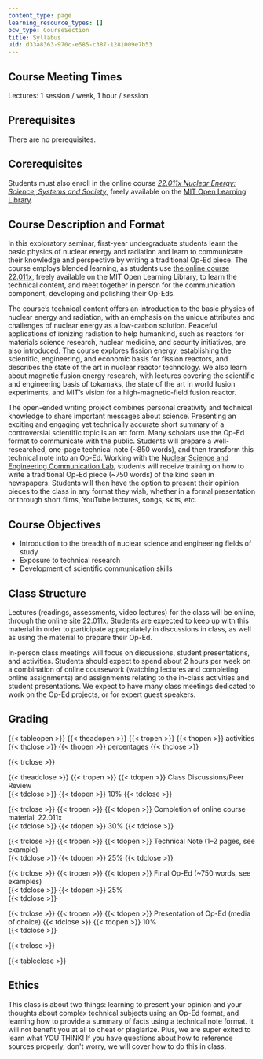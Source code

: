 ```yaml
---
content_type: page
learning_resource_types: []
ocw_type: CourseSection
title: Syllabus
uid: d33a8363-970c-e585-c387-1281009e7b53
---
```


Course Meeting Times
--------------------

Lectures: 1 session / week, 1 hour / session

Prerequisites
-------------

There are no prerequisites.

Corerequisites
--------------

Students must also enroll in the online course _[22.011x Nuclear Energy: Science, Systems and Society](http://openlearninglibrary.mit.edu/courses/course-v1:MITx+22.011x+3T2018/about)_, freely available on the [MIT Open Learning Library](https://openlearning.mit.edu/courses-programs/open-learning-library).

Course Description and Format
-----------------------------

In this exploratory seminar, first-year undergraduate students learn the basic physics of nuclear energy and radiation and learn to communicate their knowledge and perspective by writing a traditional Op-Ed piece. The course employs blended learning, as students use [the online course 22.011x](http://openlearninglibrary.mit.edu/courses/course-v1:MITx+22.011x+3T2018/about), freely available on the MIT Open Learning Library, to learn the technical content, and meet together in person for the communication component, developing and polishing their Op-Eds.

The course’s technical content offers an introduction to the basic physics of nuclear energy and radiation, with an emphasis on the unique attributes and challenges of nuclear energy as a low-carbon solution. Peaceful applications of ionizing radiation to help humankind, such as reactors for materials science research, nuclear medicine, and security initiatives, are also introduced. The course explores fission energy, establishing the scientific, engineering, and economic basis for fission reactors, and describes the state of the art in nuclear reactor technology. We also learn about magnetic fusion energy research, with lectures covering the scientific and engineering basis of tokamaks, the state of the art in world fusion experiments, and MIT’s vision for a high-magnetic-field fusion reactor.

The open-ended writing project combines personal creativity and technical knowledge to share important messages about science. Presenting an exciting and engaging yet technically accurate short summary of a controversial scientific topic is an art form. Many scholars use the Op-Ed format to communicate with the public. Students will prepare a well-researched, one-page technical note (~850 words), and then transform this technical note into an Op-Ed. Working with the [Nuclear Science and Engineering Communication Lab](http://mitcommlab.mit.edu/nse/about-the-lab/), students will receive training on how to write a traditional Op-Ed piece (~750 words) of the kind seen in newspapers. Students will then have the option to present their opinion pieces to the class in any format they wish, whether in a formal presentation or through short films, YouTube lectures, songs, skits, etc.

Course Objectives
-----------------

*   Introduction to the breadth of nuclear science and engineering fields of study
*   Exposure to technical research
*   Development of scientific communication skills

Class Structure
---------------

Lectures (readings, assessments, video lectures) for the class will be online, through the online site 22.011x. Students are expected to keep up with this material in order to participate appropriately in discussions in class, as well as using the material to prepare their Op-Ed.

In-person class meetings will focus on discussions, student presentations, and activities. Students should expect to spend about 2 hours per week on a combination of online coursework (watching lectures and completing online assignments) and assignments relating to the in-class activities and student presentations. We expect to have many class meetings dedicated to work on the Op-Ed projects, or for expert guest speakers.

Grading
-------

{{< tableopen >}}
{{< theadopen >}}
{{< tropen >}}
{{< thopen >}}
activities
{{< thclose >}}
{{< thopen >}}
percentages
{{< thclose >}}

{{< trclose >}}

{{< theadclose >}}
{{< tropen >}}
{{< tdopen >}}
﻿Class Discussions/Peer Review  
{{< tdclose >}}
{{< tdopen >}}
10%
{{< tdclose >}}

{{< trclose >}}
{{< tropen >}}
{{< tdopen >}}
﻿Completion of online course material, 22.011x  
{{< tdclose >}}
{{< tdopen >}}
30%
{{< tdclose >}}

{{< trclose >}}
{{< tropen >}}
{{< tdopen >}}
﻿Technical Note (1–2 pages, see example)  
{{< tdclose >}}
{{< tdopen >}}
25%
{{< tdclose >}}

{{< trclose >}}
{{< tropen >}}
{{< tdopen >}}
﻿Final Op-Ed (~750 words, see examples)  
{{< tdclose >}}
{{< tdopen >}}
﻿25%  
{{< tdclose >}}

{{< trclose >}}
{{< tropen >}}
{{< tdopen >}}
Presentation of Op-Ed (media of choice)
{{< tdclose >}}
{{< tdopen >}}
﻿10%  
{{< tdclose >}}

{{< trclose >}}

{{< tableclose >}}

Ethics
------

This class is about two things: learning to present your opinion and your thoughts about complex technical subjects using an Op-Ed format, and learning how to provide a summary of facts using a technical note format. It will not benefit you at all to cheat or plagiarize. Plus, we are super exited to learn what YOU THINK! If you have questions about how to reference sources properly, don't worry, we will cover how to do this in class.